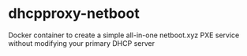 # dhcpproxy-netboot
Docker container to create a simple all-in-one netboot.xyz PXE service without modifying your primary DHCP server
